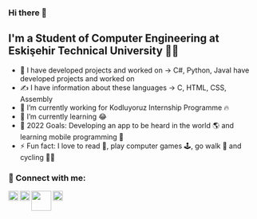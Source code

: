### Hi there 👋

## I'm a Student of Computer Engineering at Eskişehir Technical University 👨‍🎓
- 🚀 I have developed projects and worked on -> C#, Python, JavaI have developed projects and worked on
- ✍ I have information about these languages -> C, HTML, CSS, Assembly
- 🔭 I’m currently working for Kodluyoruz Internship Programme 🔥
- 🌱 I’m currently learning 😂
- 🥅 2022 Goals: Developing an app to be heard in the world 🌎 and learning mobile programming 🤖
- ⚡ Fun fact: I love to read 📘, play computer games 🕹️, go walk 🚶 and cycling 🚴‍♀️

### 📩 Connect with me:

[<img align="left" alt="linkedin | LinkedIn" width="20px" src="https://cdn.jsdelivr.net/npm/simple-icons@6.19.0/icons/linkedin.svg" />][linkedin]
[<img align="left" alt="HackerRank | HackerRank" width="20px" src="https://cdn.jsdelivr.net/npm/simple-icons@6.19.0/icons/hackerrank.svg" />][hackerrank]
[<img align="left" height="40" width="40" src="https://img.icons8.com/clouds/344/instagram-new--v3.svg" />][instagram]
[<img align="left" height="20" width="20" src="https://cdn.jsdelivr.net/npm/simple-icons@6.19.0/icons/microsoftoutlook.svg" />][outlook]


[linkedin]: https://www.linkedin.com/in/emrecanoner/
[instagram]: https://www.instagram.com/emrecanonercom
[hackerrank]: hackerrank.com/emrecanoner
[outlook]: mailto:emrecanoner@outlook.com
<br />
<!--
**emrecanoner/emrecanoner** is a ✨ _special_ ✨ repository because its `README.md` (this file) appears on your GitHub profile.

Here are some ideas to get you started:

- 🔭 I’m currently working on ...
- 🌱 I’m currently learning ...
- 👯 I’m looking to collaborate on ...
- 🤔 I’m looking for help with ...
- 💬 Ask me about ...
- 📫 How to reach me: ...
- 😄 Pronouns: ...
- ⚡ Fun fact: ...
-->
